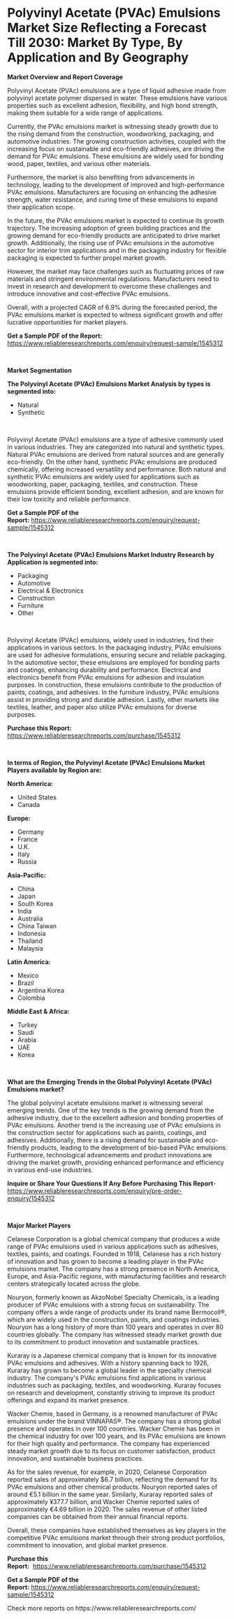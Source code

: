 <p><h1>Polyvinyl Acetate (PVAc) Emulsions Market Size Reflecting a Forecast Till 2030: Market By Type, By Application and By Geography</h1></p><p><strong>Market Overview and Report Coverage</strong></p>
<p><p>Polyvinyl Acetate (PVAc) emulsions are a type of liquid adhesive made from polyvinyl acetate polymer dispersed in water. These emulsions have various properties such as excellent adhesion, flexibility, and high bond strength, making them suitable for a wide range of applications.</p><p>Currently, the PVAc emulsions market is witnessing steady growth due to the rising demand from the construction, woodworking, packaging, and automotive industries. The growing construction activities, coupled with the increasing focus on sustainable and eco-friendly adhesives, are driving the demand for PVAc emulsions. These emulsions are widely used for bonding wood, paper, textiles, and various other materials.</p><p>Furthermore, the market is also benefiting from advancements in technology, leading to the development of improved and high-performance PVAc emulsions. Manufacturers are focusing on enhancing the adhesive strength, water resistance, and curing time of these emulsions to expand their application scope.</p><p>In the future, the PVAc emulsions market is expected to continue its growth trajectory. The increasing adoption of green building practices and the growing demand for eco-friendly products are anticipated to drive market growth. Additionally, the rising use of PVAc emulsions in the automotive sector for interior trim applications and in the packaging industry for flexible packaging is expected to further propel market growth.</p><p>However, the market may face challenges such as fluctuating prices of raw materials and stringent environmental regulations. Manufacturers need to invest in research and development to overcome these challenges and introduce innovative and cost-effective PVAc emulsions.</p><p>Overall, with a projected CAGR of 6.9% during the forecasted period, the PVAc emulsions market is expected to witness significant growth and offer lucrative opportunities for market players.</p></p>
<p><strong>Get a Sample PDF of the Report:</strong> <a href="https://www.reliableresearchreports.com/enquiry/request-sample/1545312">https://www.reliableresearchreports.com/enquiry/request-sample/1545312</a></p>
<p>&nbsp;</p>
<p><strong>Market Segmentation</strong></p>
<p><strong>The Polyvinyl Acetate (PVAc) Emulsions Market Analysis by types is segmented into:</strong></p>
<p><ul><li>Natural</li><li>Synthetic</li></ul></p>
<p>&nbsp;</p>
<p><p>Polyvinyl Acetate (PVAc) emulsions are a type of adhesive commonly used in various industries. They are categorized into natural and synthetic types. Natural PVAc emulsions are derived from natural sources and are generally eco-friendly. On the other hand, synthetic PVAc emulsions are produced chemically, offering increased versatility and performance. Both natural and synthetic PVAc emulsions are widely used for applications such as woodworking, paper, packaging, textiles, and construction. These emulsions provide efficient bonding, excellent adhesion, and are known for their low toxicity and reliable performance.</p></p>
<p><strong>Get a Sample PDF of the Report:</strong>&nbsp;<a href="https://www.reliableresearchreports.com/enquiry/request-sample/1545312">https://www.reliableresearchreports.com/enquiry/request-sample/1545312</a></p>
<p>&nbsp;</p>
<p><strong>The Polyvinyl Acetate (PVAc) Emulsions Market Industry Research by Application is segmented into:</strong></p>
<p><ul><li>Packaging</li><li>Automotive</li><li>Electrical & Electronics</li><li>Construction</li><li>Furniture</li><li>Other</li></ul></p>
<p>&nbsp;</p>
<p><p>Polyvinyl Acetate (PVAc) emulsions, widely used in industries, find their applications in various sectors. In the packaging industry, PVAc emulsions are used for adhesive formulations, ensuring secure and reliable packaging. In the automotive sector, these emulsions are employed for bonding parts and coatings, enhancing durability and performance. Electrical and electronics benefit from PVAc emulsions for adhesion and insulation purposes. In construction, these emulsions contribute to the production of paints, coatings, and adhesives. In the furniture industry, PVAc emulsions assist in providing strong and durable adhesion. Lastly, other markets like textiles, leather, and paper also utilize PVAc emulsions for diverse purposes.</p></p>
<p><strong>Purchase this Report:</strong>&nbsp; <a href="https://www.reliableresearchreports.com/purchase/1545312">https://www.reliableresearchreports.com/purchase/1545312</a></p>
<p>&nbsp;</p>
<p><strong>In terms of Region, the Polyvinyl Acetate (PVAc) Emulsions Market Players available by Region are:</strong></p>
<p>
    <p> <strong> North America: </strong>
        <ul>
            <li>United States</li>
            <li>Canada</li>
        </ul>
        </p> 
    <p> <strong> Europe: </strong>
        <ul>
            <li>Germany</li>
            <li>France</li>
            <li>U.K.</li>
            <li>Italy</li>
            <li>Russia</li>
        </ul>
        </p> 
    <p> <strong> Asia-Pacific: </strong>
        <ul>
            <li>China</li>
            <li>Japan</li>
            <li>South Korea</li>
            <li>India</li>
            <li>Australia</li>
            <li>China Taiwan</li>
            <li>Indonesia</li>
            <li>Thailand</li>
            <li>Malaysia</li>
        </ul>
        </p> 
    <p> <strong> Latin America: </strong>
        <ul>
            <li>Mexico</li>
            <li>Brazil</li>
            <li>Argentina Korea</li>
            <li>Colombia</li>
        </ul>
        </p> 
    <p> <strong> Middle East & Africa: </strong>
        <ul>
            <li>Turkey</li>
            <li>Saudi</li>
            <li>Arabia</li>
            <li>UAE</li>
            <li>Korea</li>
        </ul>
    </p>
    </p>
<p>&nbsp;</p>
<p><strong>What are the Emerging Trends in the Global Polyvinyl Acetate (PVAc) Emulsions market?</strong></p>
<p><p>The global polyvinyl acetate emulsions market is witnessing several emerging trends. One of the key trends is the growing demand from the adhesive industry, due to the excellent adhesion and bonding properties of PVAc emulsions. Another trend is the increasing use of PVAc emulsions in the construction sector for applications such as paints, coatings, and adhesives. Additionally, there is a rising demand for sustainable and eco-friendly products, leading to the development of bio-based PVAc emulsions. Furthermore, technological advancements and product innovations are driving the market growth, providing enhanced performance and efficiency in various end-use industries.</p></p>
<p><strong>Inquire or Share Your Questions If Any Before Purchasing This Report</strong>- <a href="https://www.reliableresearchreports.com/enquiry/pre-order-enquiry/1545312">https://www.reliableresearchreports.com/enquiry/pre-order-enquiry/1545312</a></p>
<p>&nbsp;</p>
<p><strong>Major Market Players</strong></p>
<p><p>Celanese Corporation is a global chemical company that produces a wide range of PVAc emulsions used in various applications such as adhesives, textiles, paints, and coatings. Founded in 1918, Celanese has a rich history of innovation and has grown to become a leading player in the PVAc emulsions market. The company has a strong presence in North America, Europe, and Asia-Pacific regions, with manufacturing facilities and research centers strategically located across the globe.</p><p>Nouryon, formerly known as AkzoNobel Specialty Chemicals, is a leading producer of PVAc emulsions with a strong focus on sustainability. The company offers a wide range of products under its brand name Bermocoll®, which are widely used in the construction, paints, and coatings industries. Nouryon has a long history of more than 100 years and operates in over 80 countries globally. The company has witnessed steady market growth due to its commitment to product innovation and sustainable practices.</p><p>Kuraray is a Japanese chemical company that is known for its innovative PVAc emulsions and adhesives. With a history spanning back to 1926, Kuraray has grown to become a global leader in the specialty chemical industry. The company's PVAc emulsions find applications in various industries such as packaging, textiles, and woodworking. Kuraray focuses on research and development, constantly striving to improve its product offerings and expand its market presence.</p><p>Wacker Chemie, based in Germany, is a renowned manufacturer of PVAc emulsions under the brand VINNAPAS®. The company has a strong global presence and operates in over 100 countries. Wacker Chemie has been in the chemical industry for over 100 years, and its PVAc emulsions are known for their high quality and performance. The company has experienced steady market growth due to its focus on customer satisfaction, product innovation, and sustainable business practices.</p><p>As for the sales revenue, for example, in 2020, Celanese Corporation reported sales of approximately $6.7 billion, reflecting the demand for its PVAc emulsions and other chemical products. Nouryon reported sales of around €5.1 billion in the same year. Similarly, Kuraray reported sales of approximately ¥377.7 billion, and Wacker Chemie reported sales of approximately €4.69 billion in 2020. The sales revenue of other listed companies can be obtained from their annual financial reports.</p><p>Overall, these companies have established themselves as key players in the competitive PVAc emulsions market through their strong product portfolios, commitment to innovation, and global market presence.</p></p>
<p><strong>Purchase this Report:</strong>&nbsp;&nbsp;<a href="https://www.reliableresearchreports.com/purchase/1545312">https://www.reliableresearchreports.com/purchase/1545312</a></p>
<p></p>
<p><strong>Get a Sample PDF of the Report:</strong>&nbsp;<a href="https://www.reliableresearchreports.com/enquiry/request-sample/1545312">https://www.reliableresearchreports.com/enquiry/request-sample/1545312</a></p>
<p>Check more reports on https://www.reliableresearchreports.com/</p>